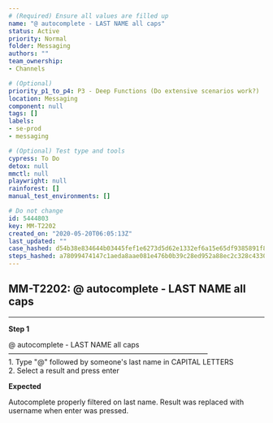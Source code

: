 ```yaml
---
# (Required) Ensure all values are filled up
name: "@ autocomplete - LAST NAME all caps"
status: Active
priority: Normal
folder: Messaging
authors: ""
team_ownership: 
- Channels

# (Optional)
priority_p1_to_p4: P3 - Deep Functions (Do extensive scenarios work?)
location: Messaging
component: null
tags: []
labels: 
- se-prod
- messaging

# (Optional) Test type and tools
cypress: To Do
detox: null
mmctl: null
playwright: null
rainforest: []
manual_test_environments: []

# Do not change
id: 5444803
key: MM-T2202
created_on: "2020-05-20T06:05:13Z"
last_updated: ""
case_hashed: d54b38e834644b03445fef1e6273d5d62e1332ef6a15e65df9385891f8ee81a22a1344336431ad6dad6459ddbb4ef19d
steps_hashed: a78099474147c1aeda8aae081e476b0b39c28ed952a88ec2c328c4330a7a32e93c7de1fe2a80da2193b82d6b836307b3
---
```


<!-- (Auto-generated) Based on frontmatter's "key" and "name" -->

## MM-T2202: @ autocomplete - LAST NAME all caps

---

**Step 1**

@ autocomplete - LAST NAME all caps\
————————————————————————————\
1\. Type "@" followed by someone's last name in CAPITAL LETTERS\
2\. Select a result and press enter

**Expected**

Autocomplete properly filtered on last name. Result was replaced with username when enter was pressed.
